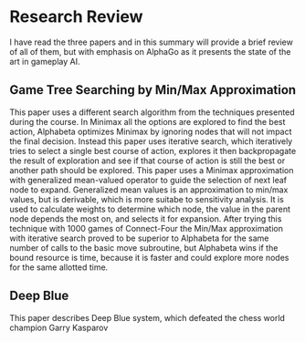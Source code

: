 # Research Review
I have read the three papers and in this summary will provide a brief review of all of them, but with emphasis on AlphaGo as it presents the state of the art in gameplay AI.

## Game Tree Searching by Min/Max Approximation
This paper uses a different search algorithm from the techniques presented during the course. In Minimax all the options are explored to find the best action, Alphabeta optimizes Minimax by ignoring nodes that will not impact the final decision. Instead this paper uses iterative search, which iteratively tries to select a single best course of action, explores it then backpropagate the result of exploration and see if that course of action is still the best or another path should be explored. This paper uses a Minimax approximation with generalized mean-valued operator to guide the selection of next leaf node to expand.
Generalized mean values is an approximation to min/max values, but is derivable, which is more suitabe to sensitivity analysis. It is used to calculate weights to determine which node, the value in the parent node depends the most on, and selects it for expansion.
After trying this technique with 1000 games of Connect-Four the Min/Max approximation with iterative search proved to be superior to Alphabeta for the same number of calls to the basic move subroutine, but Alphabeta wins if the bound resource is time, because it is faster and could explore more nodes for the same allotted time.

## Deep Blue
This paper describes Deep Blue system, which defeated the chess world champion Garry Kasparov